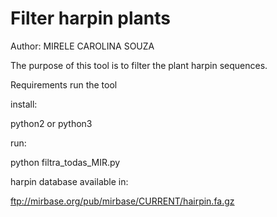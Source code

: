 # Filter harpin plants

Author: MIRELE CAROLINA SOUZA

The purpose of this tool is to filter the plant harpin sequences.

Requirements run the tool

install:

python2 or python3

run:

python filtra_todas_MIR.py

harpin database available in:

ftp://mirbase.org/pub/mirbase/CURRENT/hairpin.fa.gz
